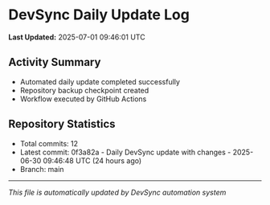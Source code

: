 # DevSync Daily Update Log

**Last Updated:** 2025-07-01 09:46:01 UTC

## Activity Summary
- Automated daily update completed successfully
- Repository backup checkpoint created
- Workflow executed by GitHub Actions

## Repository Statistics
- Total commits: 12
- Latest commit: 0f3a82a - Daily DevSync update with changes - 2025-06-30 09:46:48 UTC (24 hours ago)
- Branch: main

---
*This file is automatically updated by DevSync automation system*
